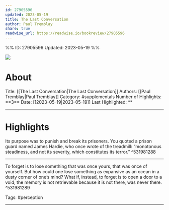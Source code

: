 ```yaml
---
id: 27905596
updated: 2023-05-19
title: The Last Conversation
author: Paul Tremblay
share: true
readwise_url: https://readwise.io/bookreview/27905596
---
```


%%
ID: 27905596
Updated: 2023-05-19
%%

![]( https://images-na.ssl-images-amazon.com/images/I/41ZEJUy4hPL._SL500_.jpg)

# About
Title: [[The Last Conversation|The Last Conversation]]
Authors: [[Paul Tremblay|Paul Tremblay]]
Category: #supplementals
Number of Highlights: ==3==
Date: [[2023-05-19|2023-05-19]]
Last Highlighted: **

---

# Highlights

Its purpose was to punish and break its prisoners. You quoted a prison guard named James Hardie, who once wrote of the treadmill: “monotonous steadiness, and not its severity, which constitutes its terror.” ^531981288

---
To forget is to lose something that was once yours, that was once of yourself. But how could one lose something as expansive as an ocean in a dusty corner of one’s mind? What if, instead, to forget is to open a door to a void; the memory is not retrievable because it is not there, was never there. ^531981289

Tags: #perception

---